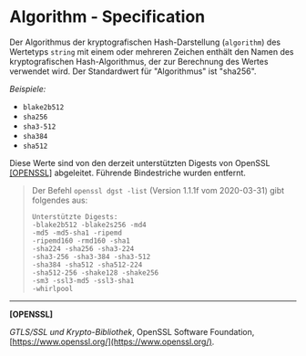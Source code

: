 # Algorithm - Specification

Der Algorithmus der kryptografischen Hash-Darstellung (`algorithm`) des Wertetyps `string` mit einem oder mehreren Zeichen enthält den Namen des kryptografischen Hash-Algorithmus, der zur Berechnung des Wertes verwendet wird.
Der Standardwert für "Algorithmus" ist "sha256".

*Beispiele:*

* `blake2b512`
* `sha256`
* `sha3-512`
* `sha384`
* `sha512`

Diese Werte sind von den derzeit unterstützten Digests von OpenSSL [[OPENSSL]](#openssl) abgeleitet.
Führende Bindestriche wurden entfernt.

> Der Befehl `openssl dgst -list` (Version 1.1.1f vom 2020-03-31) gibt folgendes aus:
>
> ```Text
> Unterstützte Digests:
> -blake2b512 -blake2s256 -md4
> -md5 -md5-sha1 -ripemd
> -ripemd160 -rmd160 -sha1
> -sha224 -sha256 -sha3-224
> -sha3-256 -sha3-384 -sha3-512
> -sha384 -sha512 -sha512-224
> -sha512-256 -shake128 -shake256
> -sm3 -ssl3-md5 -ssl3-sha1
> -whirlpool
> ```

___

<a name="openssl"/>**[OPENSSL]**

*GTLS/SSL und Krypto-Bibliothek*, OpenSSL Software Foundation, [https://www.openssl.org/](https://www.openssl.org/).